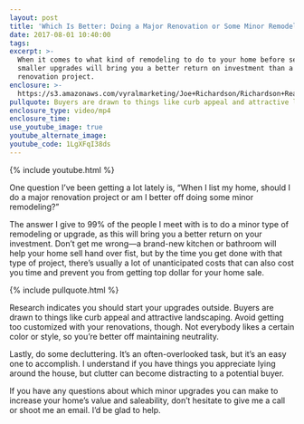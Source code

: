 ```yaml
---
layout: post
title: 'Which Is Better: Doing a Major Renovation or Some Minor Remodeling?'
date: 2017-08-01 10:40:00
tags:
excerpt: >-
  When it comes to what kind of remodeling to do to your home before selling it,
  smaller upgrades will bring you a better return on investment than a large
  renovation project.
enclosure: >-
  https://s3.amazonaws.com/vyralmarketing/Joe+Richardson/Richardson+Real+Estate-+Which+Is+Better-+Doing+a+Major+Renovation+or+Some+Minor+Remodeling%253F.mp4
pullquote: Buyers are drawn to things like curb appeal and attractive landscaping.
enclosure_type: video/mp4
enclosure_time:
use_youtube_image: true
youtube_alternate_image:
youtube_code: 1LgXFqI38ds
---
```



{% include youtube.html %}

One question I’ve been getting a lot lately is, “When I list my home, should I do a major renovation project or am I better off doing some minor remodeling?”

The answer I give to 99% of the people I meet with is to do a minor type of remodeling or upgrade, as this will bring you a better return on your investment. Don’t get me wrong—a brand-new kitchen or bathroom will help your home sell hand over fist, but by the time you get done with that type of project, there’s usually a lot of unanticipated costs that can also cost you time and prevent you from getting top dollar for your home sale.

{% include pullquote.html %}

Research indicates you should start your upgrades outside. Buyers are drawn to things like curb appeal and attractive landscaping. Avoid getting too customized with your renovations, though. Not everybody likes a certain color or style, so you’re better off maintaining neutrality.

Lastly, do some decluttering. It’s an often-overlooked task, but it’s an easy one to accomplish. I understand if you have things you appreciate lying around the house, but clutter can become distracting to a potential buyer.

If you have any questions about which minor upgrades you can make to increase your home’s value and saleability, don’t hesitate to give me a call or shoot me an email. I’d be glad to help.